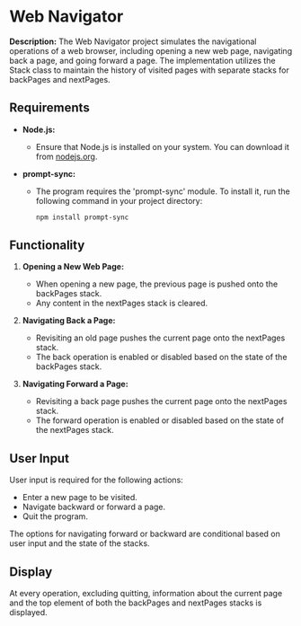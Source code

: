 # Web Navigator

**Description:**
The Web Navigator project simulates the navigational operations of a web browser, including opening a new web page, navigating back a page, and going forward a page. The implementation utilizes the Stack class to maintain the history of visited pages with separate stacks for backPages and nextPages.

## Requirements

- **Node.js:**
  - Ensure that Node.js is installed on your system. You can download it from [nodejs.org](https://nodejs.org/).

- **prompt-sync:**
  - The program requires the 'prompt-sync' module. To install it, run the following command in your project directory:
    ```bash
    npm install prompt-sync
    ```

## Functionality

1. **Opening a New Web Page:**
   - When opening a new page, the previous page is pushed onto the backPages stack.
   - Any content in the nextPages stack is cleared.

2. **Navigating Back a Page:**
   - Revisiting an old page pushes the current page onto the nextPages stack.
   - The back operation is enabled or disabled based on the state of the backPages stack.

3. **Navigating Forward a Page:**
   - Revisiting a back page pushes the current page onto the nextPages stack.
   - The forward operation is enabled or disabled based on the state of the nextPages stack.

## User Input

User input is required for the following actions:

- Enter a new page to be visited.
- Navigate backward or forward a page.
- Quit the program.

The options for navigating forward or backward are conditional based on user input and the state of the stacks.

## Display

At every operation, excluding quitting, information about the current page and the top element of both the backPages and nextPages stacks is displayed.
